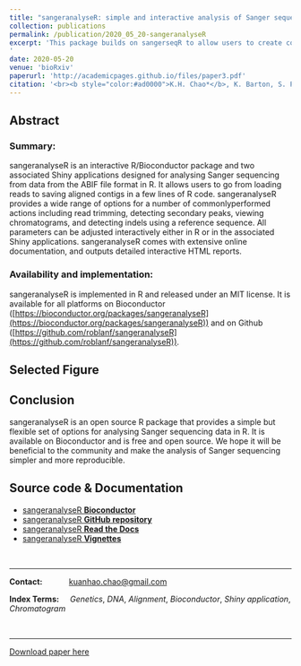 ```yaml
---
title: "sangeranalyseR: simple and interactive analysis of Sanger sequencing data in R"
collection: publications
permalink: /publication/2020_05_20-sangeranalyseR
excerpt: 'This package builds on sangerseqR to allow users to create contigs from collections of Sanger sequencing reads. It provides a wide range of options for a number of commonly-performed actions including read trimming, detecting secondary peaks, and detecting indels using a reference sequence. All parameters can be adjusted interactively either in R or in the associated Shiny applications. There is extensive online documentation, and the package can outputs detailed HTML reports, including chromatograms.
'
date: 2020-05-20
venue: 'bioRxiv'
paperurl: 'http://academicpages.github.io/files/paper3.pdf'
citation: '<br><b style="color:#ad0000">K.H. Chao*</b>, K. Barton, S. Palmer, and R. Lanfear (2019). "sangeranalyseR: simple and interactive analysis of Sanger sequencing data in R" in <b><i>bioRxiv</i></b>. doi: 10.1101/2020.05.18.102459.'
---
```


## Abstract

### Summary:
sangeranalyseR is an interactive R/Bioconductor package and two associated Shiny applications designed for analysing Sanger sequencing from data from the ABIF file format in R. It allows users to go from loading reads to saving aligned contigs in a few lines of R code. sangeranalyseR provides a wide range of options for a number of commonlyperformed actions including read trimming, detecting secondary peaks, viewing chromatograms, and detecting indels using a reference sequence. All parameters can be
adjusted interactively either in R or in the associated Shiny applications. sangeranalyseR comes with extensive online documentation, and outputs detailed interactive HTML reports.

### Availability and implementation:
sangeranalyseR is implemented in R and released under
an MIT license. It is available for all platforms on Bioconductor
([https://bioconductor.org/packages/sangeranalyseR](https://bioconductor.org/packages/sangeranalyseR)) and on Github
([https://github.com/roblanf/sangeranalyseR](https://github.com/roblanf/sangeranalyseR)).

## Selected Figure


## Conclusion
sangeranalyseR is an open source R package that provides a simple but flexible set of options for analysing Sanger sequencing data in R. It is available on Bioconductor and is free and open source. We hope it will be beneficial to the community and make the analysis of Sanger sequencing simpler and more reproducible.


## Source code & Documentation
* [sangeranalyseR **Bioconductor**](https://bioconductor.org/packages/sangeranalyseR)
* [sangeranalyseR **GitHub repository**](https://github.com/roblanf/sangeranalyseR)
* [sangeranalyseR **Read the Docs**](https://sangeranalyser.readthedocs.io/)
* [sangeranalyseR **Vignettes**](https://bioconductor.org/packages/devel/bioc/vignettes/sangeranalyseR/inst/doc/sangeranalyseR.html)

<br>

---

**Contact:**&nbsp;&nbsp;&nbsp;&nbsp;&nbsp;&nbsp;&nbsp;&nbsp;&nbsp;&nbsp;&nbsp;&nbsp;[kuanhao.chao@gmail.com](mailto:kuanhao.chao@gmail.com)

**Index Terms:** &nbsp;&nbsp;&nbsp;&nbsp;*Genetics*, *DNA*, *Alignment*, *Bioconductor*, *Shiny application*, *Chromatogram*

<br>

---
[Download paper here](http://academicpages.github.io/files/paper3.pdf)
